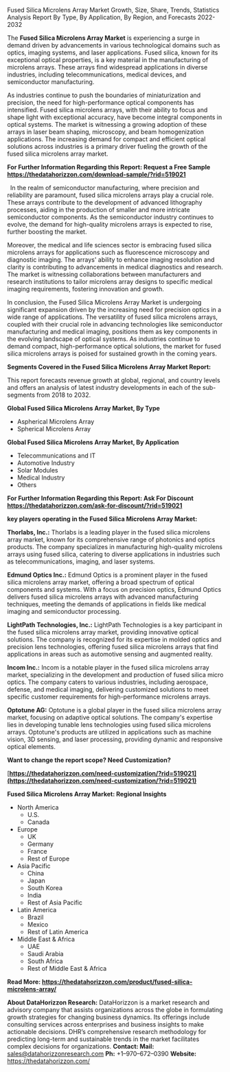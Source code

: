﻿Fused Silica Microlens Array Market Growth, Size, Share, Trends, Statistics Analysis Report By Type, By Application, By Region, and Forecasts 2022-2032

The **Fused Silica Microlens Array Market** is experiencing a surge in demand driven by advancements in various technological domains such as optics, imaging systems, and laser applications. Fused silica, known for its exceptional optical properties, is a key material in the manufacturing of microlens arrays. These arrays find widespread applications in diverse industries, including telecommunications, medical devices, and semiconductor manufacturing.

As industries continue to push the boundaries of miniaturization and precision, the need for high-performance optical components has intensified. Fused silica microlens arrays, with their ability to focus and shape light with exceptional accuracy, have become integral components in optical systems. The market is witnessing a growing adoption of these arrays in laser beam shaping, microscopy, and beam homogenization applications. The increasing demand for compact and efficient optical solutions across industries is a primary driver fueling the growth of the fused silica microlens array market.

**For Further Information Regarding this Report: Request a Free Sample <https://thedatahorizzon.com/download-sample/?rid=519021>** 

` `In the realm of semiconductor manufacturing, where precision and reliability are paramount, fused silica microlens arrays play a crucial role. These arrays contribute to the development of advanced lithography processes, aiding in the production of smaller and more intricate semiconductor components. As the semiconductor industry continues to evolve, the demand for high-quality microlens arrays is expected to rise, further boosting the market.

Moreover, the medical and life sciences sector is embracing fused silica microlens arrays for applications such as fluorescence microscopy and diagnostic imaging. The arrays' ability to enhance imaging resolution and clarity is contributing to advancements in medical diagnostics and research. The market is witnessing collaborations between manufacturers and research institutions to tailor microlens array designs to specific medical imaging requirements, fostering innovation and growth.

In conclusion, the Fused Silica Microlens Array Market is undergoing significant expansion driven by the increasing need for precision optics in a wide range of applications. The versatility of fused silica microlens arrays, coupled with their crucial role in advancing technologies like semiconductor manufacturing and medical imaging, positions them as key components in the evolving landscape of optical systems. As industries continue to demand compact, high-performance optical solutions, the market for fused silica microlens arrays is poised for sustained growth in the coming years.

**Segments Covered in the Fused Silica Microlens Array Market Report:**

This report forecasts revenue growth at global, regional, and country levels and offers an analysis of latest industry developments in each of the sub-segments from 2018 to 2032.

**Global Fused Silica Microlens Array Market, By Type**

- Aspherical Microlens Array
- Spherical Microlens Array

**Global Fused Silica Microlens Array Market, By Application**

- Telecommunications and IT
- Automotive Industry
- Solar Modules
- Medical Industry
- Others

**For Further Information Regarding this Report: Ask For Discount <https://thedatahorizzon.com/ask-for-discount/?rid=519021>** 

**key players operating in the Fused Silica Microlens Array Market:**

**Thorlabs, Inc.:** Thorlabs is a leading player in the fused silica microlens array market, known for its comprehensive range of photonics and optics products. The company specializes in manufacturing high-quality microlens arrays using fused silica, catering to diverse applications in industries such as telecommunications, imaging, and laser systems.

**Edmund Optics Inc.:** Edmund Optics is a prominent player in the fused silica microlens array market, offering a broad spectrum of optical components and systems. With a focus on precision optics, Edmund Optics delivers fused silica microlens arrays with advanced manufacturing techniques, meeting the demands of applications in fields like medical imaging and semiconductor processing.

**LightPath Technologies, Inc.:** LightPath Technologies is a key participant in the fused silica microlens array market, providing innovative optical solutions. The company is recognized for its expertise in molded optics and precision lens technologies, offering fused silica microlens arrays that find applications in areas such as automotive sensing and augmented reality.

**Incom Inc.:** Incom is a notable player in the fused silica microlens array market, specializing in the development and production of fused silica micro optics. The company caters to various industries, including aerospace, defense, and medical imaging, delivering customized solutions to meet specific customer requirements for high-performance microlens arrays.

**Optotune AG:** Optotune is a global player in the fused silica microlens array market, focusing on adaptive optical solutions. The company's expertise lies in developing tunable lens technologies using fused silica microlens arrays. Optotune's products are utilized in applications such as machine vision, 3D sensing, and laser processing, providing dynamic and responsive optical elements.

**Want to change the report scope? Need Customization?**

[**https://thedatahorizzon.com/need-customization/?rid=519021](https://thedatahorizzon.com/need-customization/?rid=519021)** 

**Fused Silica Microlens Array Market: Regional Insights**

- North America
  - U.S.
  - Canada
- Europe
  - UK
  - Germany
  - France
  - Rest of Europe
- Asia Pacific
  - China
  - Japan
  - South Korea
  - India
  - Rest of Asia Pacific
- Latin America
  - Brazil
  - Mexico
  - Rest of Latin America
- Middle East & Africa
  - UAE
  - Saudi Arabia
  - South Africa
  - Rest of Middle East & Africa

**Read More: <https://thedatahorizzon.com/product/fused-silica-microlens-array/>** 

**About DataHorizzon Research:**DataHorizzon is a market research and advisory company that assists organizations across the globe in formulating growth strategies for changing business dynamics. Its offerings include consulting services across enterprises and business insights to make actionable decisions. DHR’s comprehensive research methodology for predicting long-term and sustainable trends in the market facilitates complex decisions for organizations.**Contact:Mail:** <sales@datahorizzonresearch.com> **Ph:** +1–970–672–0390**Website:** <https://thedatahorizzon.com/> 
